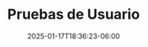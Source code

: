 ---
weight: 700
title: "Pruebas de Usuario"
description: "5s test, ab test, first clck test, heat-maps, heuristics, nps, paper-prototyping, y otros."
aliases:
    - ../guides/testing
icon: "code"
lead: ""
date: "2025-01-17T18:36:23-06:00"
lastmod: "2025-01-17T18:36:23-06:00"
draft: true
images: []
---